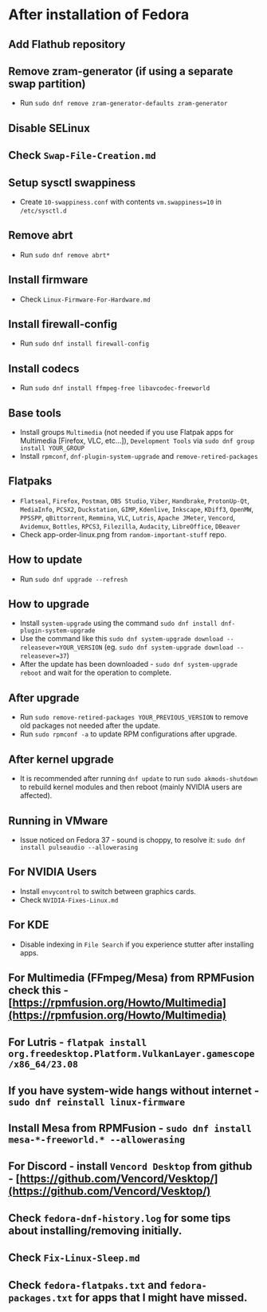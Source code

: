 # After installation of Fedora

## Add Flathub repository

## Remove zram-generator (if using a separate swap partition)
* Run `sudo dnf remove zram-generator-defaults zram-generator`

## Disable SELinux

## Check `Swap-File-Creation.md`

## Setup sysctl swappiness
* Create `10-swappiness.conf` with contents `vm.swappiness=10` in `/etc/sysctl.d`

## Remove abrt
* Run `sudo dnf remove abrt*`

## Install firmware
* Check `Linux-Firmware-For-Hardware.md`

## Install firewall-config
* Run `sudo dnf install firewall-config`

## Install codecs
* Run `sudo dnf install ffmpeg-free libavcodec-freeworld`

## Base tools
* Install groups `Multimedia` (not needed if you use Flatpak apps for Multimedia [Firefox, VLC, etc...]), `Development Tools` via `sudo dnf group install YOUR_GROUP`
* Install `rpmconf`, `dnf-plugin-system-upgrade` and `remove-retired-packages`

## Flatpaks
* `Flatseal`, `Firefox`, `Postman`, `OBS Studio`, `Viber`, `Handbrake`, `ProtonUp-Qt`, `MediaInfo`, `PCSX2`, `Duckstation`, `GIMP`, `Kdenlive`, `Inkscape`, `KDiff3`, `OpenMW`, `PPSSPP`, `qBittorrent`, `Remmina`, `VLC`, `Lutris`, `Apache JMeter`, `Vencord`, `Avidemux`, `Bottles`, `RPCS3`, `Filezilla`, `Audacity`, `LibreOffice`, `DBeaver`
* Check app-order-linux.png from `random-important-stuff` repo.

## How to update
* Run `sudo dnf upgrade --refresh`

## How to upgrade
* Install `system-upgrade` using the command `sudo dnf install dnf-plugin-system-upgrade`
* Use the command like this `sudo dnf system-upgrade download --releasever=YOUR_VERSION` (eg. `sudo dnf system-upgrade download --releasever=37`)
* After the update has been downloaded - `sudo dnf system-upgrade reboot` and wait for the operation to complete.

## After upgrade
* Run `sudo remove-retired-packages YOUR_PREVIOUS_VERSION` to remove old packages not needed after the update. 
* Run `sudo rpmconf -a` to update RPM configurations after upgrade.
 
## After kernel upgrade
* It is recommended after running `dnf update` to run `sudo akmods-shutdown` to rebuild kernel modules and then reboot (mainly NVIDIA users are affected).

## Running in VMware
* Issue noticed on Fedora 37 - sound is choppy, to resolve it: `sudo dnf install pulseaudio --allowerasing`

## For NVIDIA Users
* Install `envycontrol` to switch between graphics cards.
* Check `NVIDIA-Fixes-Linux.md`

## For KDE
* Disable indexing in `File Search` if you experience stutter after installing apps.

## For Multimedia (FFmpeg/Mesa) from RPMFusion check this - [https://rpmfusion.org/Howto/Multimedia](https://rpmfusion.org/Howto/Multimedia)

## For Lutris - `flatpak install org.freedesktop.Platform.VulkanLayer.gamescope/x86_64/23.08`

## If you have system-wide hangs without internet - `sudo dnf reinstall linux-firmware`

## Install Mesa from RPMFusion - `sudo dnf install mesa-*-freeworld.* --allowerasing`

## For Discord - install `Vencord Desktop` from github - [https://github.com/Vencord/Vesktop/](https://github.com/Vencord/Vesktop/)

## Check `fedora-dnf-history.log` for some tips about installing/removing initially.

## Check `Fix-Linux-Sleep.md`

## Check `fedora-flatpaks.txt` and `fedora-packages.txt` for apps that I might have missed.